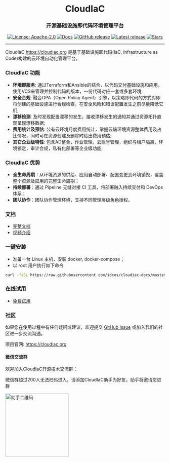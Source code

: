 <h1 align="center">CloudIaC</h1>
<h3 align="center">开源基础设施即代码环境管理平台</h3>
<p align="center">
  <a href="https://github.com/idcos/cloudiac"><img src="https://shields.io/github/license/idcos/cloudiac" alt="License: Apache-2.0"></a>
  <a href="https://idcos.github.io/cloudiac"><img src="https://readthedocs.org/projects/cloudiac/badge/?version=latest" alt="Docs"></a>
  <a href="https://github.com/idcos/cloudiac/releases"><img src="https://img.shields.io/github/v/release/idcos/cloudiac" alt="GitHub release"></a>
  <a href="https://github.com/idcos/cloudiac/releases/latest"><img src="https://img.shields.io/github/downloads/idcos/cloudiac/total" alt="Latest release"></a>
  <a href="https://github.com/idcos/cloudiac"><img src="https://img.shields.io/github/stars/idcos/cloudiac?color=%231890FF&style=flat-square" alt="Stars"></a>
</p>
<hr />

CloudIaC https://cloudiac.org 是基于基础设施即代码(IaC, Infrastructure as Code)构建的云环境自动化管理平台。

### CloudIaC 功能

-   **环境即服务**: 通过Terraform和Ansible的结合，以代码交付基础设施和应用，使用VCS来管理并控制代码的版本，一份代码对应一套或多套环境;
-   **安全合规**: 融合OPA（Open Policy Agent）引擎，以策略即代码的方式对即将创建的基础设施进行合规检查，在安全风险和错误配置发生之前尽量降低它们;
-   **漂移检测**: 及时发现配置漂移的发生，接收漂移发生的通知并通过资源拓扑直观呈现漂移数据;
-   **费用统计及预估**: 公有云环境月度费用统计，掌握云端环境资源整体费用及占比情况，同时可在资源创建及删除时给出费用预估;
-   **其它企业级特性**: 包含AD整合，作业管理，云账号管理，组织与租户隔离，环境锁定，审计合规，私有化部署等企业级功能;

### CloudIaC 优势

-   **全生命周期**：从环境资源的供给、应用自动部署、配置变更到环境销毁，覆盖整个资源及应用的完整生命周期；
-   **持续部署**：通过 Pipeline 无缝对接 CI 工具，将部署融入持续交付和 DevOps 体系；
-   **团队协作**：团队协作管理环境，支持不同管理层级角色授权。

### 文档

-   [完整文档](https://docs.cloudiac.org/)
-   [视频介绍](https://space.bilibili.com/2138433328/channel/seriesdetail?sid=1908688)

### 一键安装

- 准备一台 Linux 主机，安装 docker, docker-compose；
- 以 root 用户执行如下命令

```sh
curl -fsSL https://raw.githubusercontent.com/idcos/cloudiac-docs/master/script/cloudiac-docker.sh | bash
```

### 在线试用

- [免费试用](https://app.cloudiac.org)

### 社区

如果您在使用过程中有任何疑问或建议，欢迎提交 [GitHub Issue](https://github.com/idcos/cloudiac/issues/new/choose) 或加入我们的社区进一步交流沟通。

项目官网: https://cloudiac.org

#### 微信交流群
欢迎加入CloudIaC开源技术交流群：

微信群超过200人无法扫码进入，请添加CloudIaC助手为好友，助手将邀请您进群

<img src="https://user-images.githubusercontent.com/11749193/147626753-ca8069dc-3b6e-4989-ad7c-541ba97794ed.png" alt="助手二维码" width="200"/>


